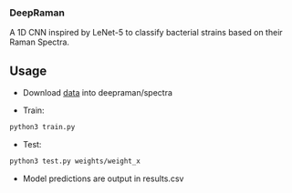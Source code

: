 
### DeepRaman

A 1D CNN inspired by LeNet-5 to classify bacterial strains based on their Raman Spectra.

## Usage

- Download [data](https://www.kaggle.com/competitions/ramanspec/overview) into deepraman/spectra

- Train:

 ```sh 
python3 train.py
```

- Test:

```sh
python3 test.py weights/weight_x
```

- Model predictions are output in results.csv


